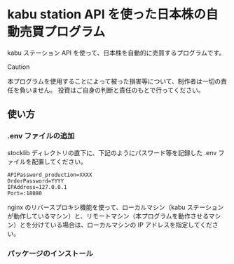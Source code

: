 # kabu station API を使った日本株の自動売買プログラム

kabu ステーション API を使って、日本株を自動的に売買するプログラムです。

> [!CAUTION]
> 本プログラムを使用することによって被った損害等について、制作者は一切の責任を負いません。
> 投資はご自身の判断と責任のもとで行ってください。

## 使い方

### .env ファイルの追加

stocklib ディレクトリの直下に、下記のようにパスワード等を記録した .env ファイルを配置してください。

```:.env
APIPassword_production=XXXX
OrderPassword=YYYY
IPAddress=127.0.0.1
Port=:18080
```

nginx のリバースプロキシ機能を使って、ローカルマシン（kabu ステーションが動作しているマシン）と、リモートマシン（本プログラムを動作させるマシン）とを分けている場合は、ローカルマシンの IP アドレスを指定してください。


### パッケージのインストール

